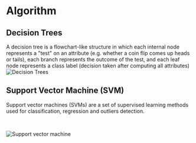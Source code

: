 # Algorithm

## Decision Trees
A decision tree is a flowchart-like structure in which each internal node represents a "test" on an attribute (e.g. whether a coin flip comes up heads or tails), each branch represents the outcome of the test, and each leaf node represents a class label (decision taken after computing all attributes)
![Decision Trees](https://www.mastersindatascience.org/wp-content/uploads/tree-graphic.jpg)

## Support Vector Machine (SVM)
Support vector machines (SVMs) are a set of supervised learning methods used for classification, regression and outliers detection.

</br>

![Support vector machine](https://scikit-learn.org/stable/_images/sphx_glr_plot_iris_svc_001.png)
